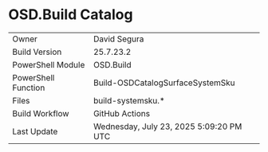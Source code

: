 ﻿# OSD.Build Catalog

| | |
|-|-|
| Owner | David Segura |
| Build Version | 25.7.23.2 |
| PowerShell Module | OSD.Build |
| PowerShell Function | Build-OSDCatalogSurfaceSystemSku |
| Files | build-systemsku.* |
| Build Workflow | GitHub Actions |
| Last Update | Wednesday, July 23, 2025 5:09:20 PM UTC |
